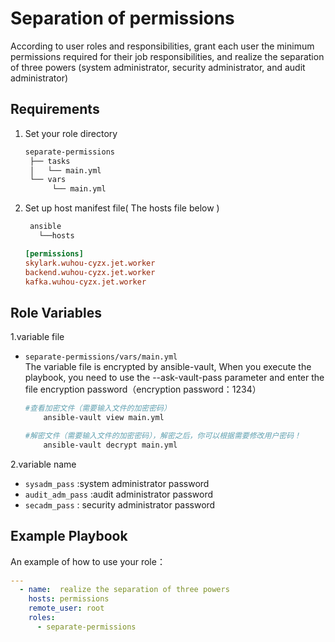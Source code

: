 Separation of permissions
=========
According to user roles and responsibilities, grant each user the minimum permissions required for their job responsibilities, and realize the separation of three powers (system administrator, security administrator, and audit administrator)

Requirements
------------
1. Set your role directory

   ```bash
   separate-permissions
    ├── tasks
    │   └── main.yml
    └── vars
         └── main.yml
   ```
2. Set up host manifest file( The hosts file below )
   ```bash
    ansible
      └──hosts
   ```
   ```ini
   [permissions]
   skylark.wuhou-cyzx.jet.worker
   backend.wuhou-cyzx.jet.worker
   kafka.wuhou-cyzx.jet.worker
   ```

Role Variables
--------------

1.variable file
- `separate-permissions/vars/main.yml`<br>
     The variable file is encrypted by ansible-vault, When you execute the playbook, you need to use the --ask-vault-pass parameter and enter the file encryption password（encryption password：1234）
  
  ```bash
  #查看加密文件（需要输入文件的加密密码）
      ansible-vault view main.yml
  
  #解密文件（需要输入文件的加密密码），解密之后，你可以根据需要修改用户密码！
      ansible-vault decrypt main.yml 
  ```


2.variable name
- `sysadm_pass`      :system administrator password
- `audit_adm_pass`      :audit administrator password
- `secadm_pass`      : security administrator password



Example Playbook
----------------
An example of how to use your role：
```yml
---
  - name:  realize the separation of three powers
    hosts: permissions 
    remote_user: root
    roles:
      - separate-permissions
```
